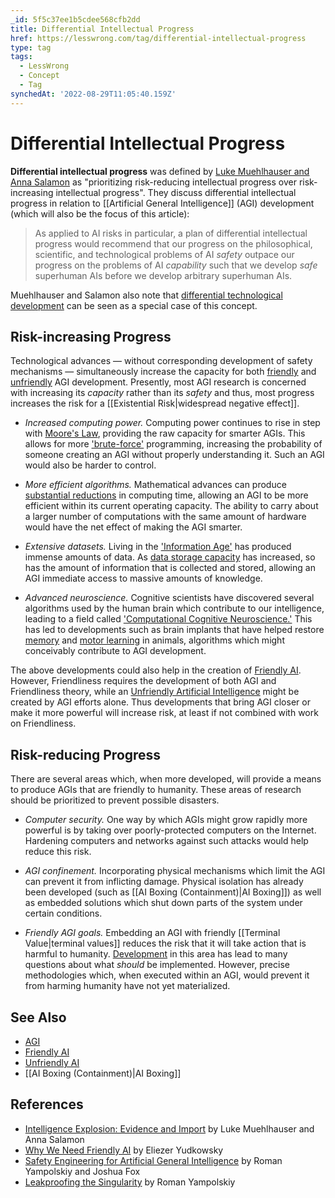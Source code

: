 ```yaml
---
_id: 5f5c37ee1b5cdee568cfb2dd
title: Differential Intellectual Progress
href: https://lesswrong.com/tag/differential-intellectual-progress
type: tag
tags:
  - LessWrong
  - Concept
  - Tag
synchedAt: '2022-08-29T11:05:40.159Z'
---
```

# Differential Intellectual Progress

**Differential intellectual progress** was defined by [Luke Muehlhauser and Anna Salamon](http://web.archive.org/web/20190430130748/http://intelligence.org/files/IE-EI.pdf) as "prioritizing risk-reducing intellectual progress over risk-increasing intellectual progress". They discuss differential intellectual progress in relation to [[Artificial General Intelligence]] (AGI) development (which will also be the focus of this article):

> As applied to AI risks in particular, a plan of differential intellectual progress would recommend that our progress on the philosophical, scientific, and technological problems of AI _safety_ outpace our progress on the problems of AI _capability_ such that we develop _safe_ superhuman AIs before we develop arbitrary superhuman AIs.

Muehlhauser and Salamon also note that [differential technological development](https://en.wikipedia.org/wiki/Differential_technological_development) can be seen as a special case of this concept.

## Risk-increasing Progress

Technological advances — without corresponding development of safety mechanisms — simultaneously increase the capacity for both [friendly](https://wiki.lesswrong.com/wiki/Friendly_AI) and [unfriendly](https://wiki.lesswrong.com/wiki/Unfriendly_AI) AGI development. Presently, most AGI research is concerned with increasing its _capacity_ rather than its _safety_ and thus, most progress increases the risk for a [[Existential Risk|widespread negative effect]].

*   _Increased computing power._ Computing power continues to rise in step with [Moore's Law](http://www.intel.com/content/www/us/en/silicon-innovations/moores-law-technology.html), providing the raw capacity for smarter AGIs. This allows for more ['brute-force'](http://dictionary.reference.com/browse/brute+force) programming, increasing the probability of someone creating an AGI without properly understanding it. Such an AGI would also be harder to control.

*   _More efficient algorithms._ Mathematical advances can produce [substantial reductions](http://users.ece.gatech.edu/~mrichard/Richards%26Shaw_Algorithms01204.pdf) in computing time, allowing an AGI to be more efficient within its current operating capacity. The ability to carry about a larger number of computations with the same amount of hardware would have the net effect of making the AGI smarter.

*   _Extensive datasets._ Living in the ['Information Age'](http://en.wikipedia.org/wiki/Information_Age) has produced immense amounts of data. As [data storage capacity](http://www.scientificamerican.com/article.cfm?id=kryders-law) has increased, so has the amount of information that is collected and stored, allowing an AGI immediate access to massive amounts of knowledge.

*   _Advanced neuroscience._ Cognitive scientists have discovered several algorithms used by the human brain which contribute to our intelligence, leading to a field called ['Computational Cognitive Neuroscience.'](http://www.ncbi.nlm.nih.gov/pmc/articles/PMC3153062/) This has led to developments such as brain implants that have helped restore [memory](http://www.nytimes.com/2011/06/17/science/17memory.html) and [motor learning](http://www.popsci.com/science/article/2011-09/israeli-researchers-build-rat-cyborg-packing-digitally-derived-cerebellum) in animals, algorithms which might conceivably contribute to AGI development.

The above developments could also help in the creation of [Friendly AI](https://wiki.lesswrong.com/wiki/Friendly_AI). However, Friendliness requires the development of both AGI and Friendliness theory, while an [Unfriendly Artificial Intelligence](https://wiki.lesswrong.com/wiki/Unfriendly_AI) might be created by AGI efforts alone. Thus developments that bring AGI closer or make it more powerful will increase risk, at least if not combined with work on Friendliness.

## Risk-reducing Progress

There are several areas which, when more developed, will provide a means to produce AGIs that are friendly to humanity. These areas of research should be prioritized to prevent possible disasters.

*   _Computer security._ One way by which AGIs might grow rapidly more powerful is by taking over poorly-protected computers on the Internet. Hardening computers and networks against such attacks would help reduce this risk.

*   _AGI confinement._ Incorporating physical mechanisms which limit the AGI can prevent it from inflicting damage. Physical isolation has already been developed (such as [[AI Boxing (Containment)|AI Boxing]]) as well as embedded solutions which shut down parts of the system under certain conditions.

*   _Friendly AGI goals._ Embedding an AGI with friendly [[Terminal Value|terminal values]] reduces the risk that it will take action that is harmful to humanity. [Development](http://lukeprog.com/SaveTheWorld.html#goals) in this area has lead to many questions about what _should_ be implemented. However, precise methodologies which, when executed within an AGI, would prevent it from harming humanity have not yet materialized.

## See Also

*   [AGI](https://wiki.lesswrong.com/wiki/AGI)
*   [Friendly AI](https://wiki.lesswrong.com/wiki/Friendly_AI)
*   [Unfriendly AI](https://wiki.lesswrong.com/wiki/Unfriendly_AI)
*   [[AI Boxing (Containment)|AI Boxing]]

## References

*   [Intelligence Explosion: Evidence and Import](http://web.archive.org/web/20190430130748/http://intelligence.org/files/IE-EI.pdf) by Luke Muehlhauser and Anna Salamon
*   [Why We Need Friendly AI](http://www.preventingskynet.com/why-we-need-friendly-ai/) by Eliezer Yudkowsky
*   [Safety Engineering for Artificial General Intelligence](http://intelligence.org/files/SafetyEngineering.pdf) by Roman Yampolskiy and Joshua Fox
*   [Leakproofing the Singularity](http://cecs.louisville.edu/ry/LeakproofingtheSingularity.pdf) by Roman Yampolskiy